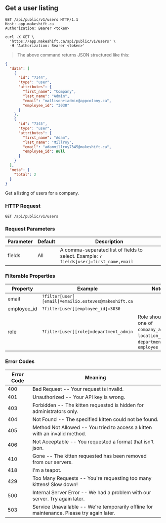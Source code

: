 ## Get a user listing

```http
GET /api/public/v1/users HTTP/1.1
Host: app.makeshift.ca
Authorization: Bearer <token>
```

```shell
curl -X GET \
  'https://app.makeshift.ca/api/public/v1/users' \
  -H 'Authorization: Bearer <token>'
```

> The above command returns JSON structured like this:

```json
{
  "data": [
    {
      "id": "7344",
      "type": "user",
      "attributes": {
        "first_name": "Company",
        "last_name": "Admin",
        "email": "mallison+iadmin@appcolony.ca",
        "employee_id": "3030"
      }
    },
    {
      "id": "7345",
      "type": "user",
      "attributes": {
        "first_name": "Adam",
        "last_name": "Millroy",
        "email": "adammillroy7345@makeshift.ca",
        "employee_id": null
      }
    }
  ],
  "meta": {
    "total": 2
  }
}
```

Get a listing of users for a company.

### HTTP Request

`GET /api/public/v1/users`

### Request Parameters

Parameter | Default | Description
--------- | ------- | -----------
fields | All | A comma-separated list of fields to select. Example: `?fields[user]=first_name,email`


### Filterable Properties

Property | Example | Notes
-------- | ------- | -----
email | `?filter[user][email]=emailio.esteves@makeshift.ca` |
employee_id | `?filter[user][employee_id]=3030` |
role | `?filter[user][role]=department_admin` | Role should be one of `company_admin`, `location_admin`, `department_admin`, `employee`

### Error Codes

Error Code | Meaning
---------- | -------
400 | Bad Request -- Your request is invalid.
401 | Unauthorized -- Your API key is wrong.
403 | Forbidden -- The kitten requested is hidden for administrators only.
404 | Not Found -- The specified kitten could not be found.
405 | Method Not Allowed -- You tried to access a kitten with an invalid method.
406 | Not Acceptable -- You requested a format that isn't json.
410 | Gone -- The kitten requested has been removed from our servers.
418 | I'm a teapot.
429 | Too Many Requests -- You're requesting too many kittens! Slow down!
500 | Internal Server Error -- We had a problem with our server. Try again later.
503 | Service Unavailable -- We're temporarily offline for maintenance. Please try again later.
